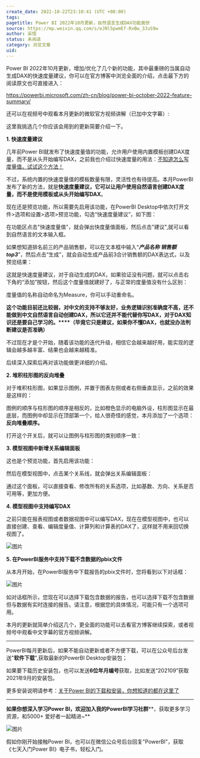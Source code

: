 ```yaml
---
create_date: 2022-10-22T23:10:41 (UTC +08:00)
tags: 
pagetitle: Power BI 2022年10月更新，自然语言生成DAX功能面世
source: https://mp.weixin.qq.com/s/eJNl5pwmEf-RxBw_3JuS9w
author: 采悟
status: 未阅读 
category: 浏览文章 
uid: 
---
```


Power BI 2022年10月更新，增加/优化了几个新的功能，其中最重磅的当属自动生成DAX的快速度量建议，你可以在官方博客中浏览全面的介绍，点击最下方的阅读原文也可直接进入：

https://powerbi.microsoft.com/zh-cn/blog/power-bi-october-2022-feature-summary/

还可以在视频号中观看本月更新的微软官方视频讲解（已加中文字幕）:

这里我挑选几个你应该会用到的更新简要介绍一下。

**1\. 快速度量建议**

几年前Power BI就发布了快速度量值的功能，允许用户使用内置模板创建DAX度量，而不是从头开始编写DAX，之前我也介绍过快速度量的用法：[不知道怎么写度量值，试试这个方法！](http://mp.weixin.qq.com/s?__biz=MzA4MzQwMjY4MA==&mid=2484067688&idx=1&sn=7c6e715e449557e1a082e22889cc7351&chksm=8e0c77bfb97bfea9f11f37dd7d02ad042a5313b882b4efb833d31a5117a83188310240c7014b&scene=21#wechat_redirect)

不过，系统内置的快速度量值的模板数量有限，灵活性也有待提高。本月PowerBI发布了新的方法，就是**快速度量建议，它可以让用户使用自然语言创建DAX度量，而不是使用模板或从头开始编写DAX**。

现在还是预览功能，所以需要先启用该功能，在PowerBI Desktop中依次打开文件>选项和设置>选项>预览功能，勾选“快速度量建议”，如下图：  

在功能区点击"快速度量值"，就会弹出快度量值面板，然后点击"建议",就可以看到自然语言的文本输入框。

如果想知道排名前三的产品销售额，可以在文本框中输入“_**产品名称 销售额 top3**_”，然后点击“生成”，就会自动生成产品前3合计销售额的DAX表达式，以及预览结果：

这就是快速度量建议，对于自动生成的DAX，如果验证没有问题，就可以点击右下角的“添加”按钮，然后这个度量值就建好了，与正常的度量值没有什么区别：

度量值的名称自动命名为Measure，你可以手动重命名。

**这个功能目前还比较弱，对中文的支持不够友好，业务逻辑识别准确度不高，还不能做到中文自然语言自动创建DAX，所以它还并不能代替你写DAX，对于DAX知识还是要自己学习的。****（毕竟它只是建议，如果你不懂DAX，也就没办法判断建议是否准确）**  

不过现在才是个开始，随着该功能的迭代升级，相信它会越来越好用，能实现的逻辑会越多越丰富、结果也会越来越精准。

后续深入探索后再对该功能做更详细的介绍。  

**2\. 堆积柱形图的反向堆叠**

对于堆积柱形图，如果显示图例，并置于图表左侧或者右侧垂直显示，之前的效果是这样的：

图例的顺序与柱形图的顺序是相反的，比如橙色显示的电脑外设，柱形图显示在最底层，而图例中却显示在顶部第一个，给人很奇怪的感觉，本月添加了一个选项：**反向堆叠顺序。**

打开这个开关后，就可以让图例与柱形图的类别顺序一致：

**3\. 模型视图中新增关系编辑面板**

这也是个预览功能，首先启用该功能：  

然后在模型视图中，点击某个关系线，就会弹出关系编辑面板：  

通过这个面板，可以直接查看、修改所有的关系选项，比如基数、方向、关系是否可用等，更加方便。

**4\. 模型视图中支持编写DAX**

之前只能在报表视图或者数据视图中可以编写DAX，现在在模型视图中，也可以直接创建、查看、编辑度量值、计算列和计算表的DAX了，这样就不用来回切换视图了。

![图片](https://mmbiz.qpic.cn/mmbiz_png/aHEbZtANQJO9wKMTHqHAEPtqTyaAfAyGq6fwTdDk9Ogc2TrAhiaDKsOkf2egia15fPA37v966KMaVylicpuQbwfCg/640?wx_fmt=png&wxfrom=5&wx_lazy=1&wx_co=1)

**5\. 在PowerBI服务中支持下载不含数据的pbix文件**  

从本月开始，在PowerBI服务中下载报告的pbix文件时，您将看到以下对话框：

![图片](https://mmbiz.qpic.cn/mmbiz_png/aHEbZtANQJO9wKMTHqHAEPtqTyaAfAyGuuYICY0lgRLAqcPGrIwk9NlHYib2gxrDmOJ8KD331E6mJoozteESV6Q/640?wx_fmt=png&wxfrom=5&wx_lazy=1&wx_co=1)

如对话框所示，您现在可以选择下载包含数据的报告，也可以选择下载不包含数据但与数据有实时连接的报告。请注意，根据您的具体情况，可能只有一个选项可用。

本月的更新就简单介绍这几个，更全面的功能可以去看官方博客继续探索，或者视频号中观看中文字幕的官方视频讲解。

___

PowerBI每月更新后，如果不能自动更新或者不方便下载，可以在公众号后台发送"**软件下载**",获取最新的PowerBI Desktop安装包；

如果要下载历史安装包，也可以发送**6位年月编号**获取，比如发送“202109”获取2021年9月的安装包。

更多安装说明请参考：[关于Power BI的下载和安装，你想知道的都在这里了](http://mp.weixin.qq.com/s?__biz=MzA4MzQwMjY4MA==&mid=2484078648&idx=1&sn=7e53496bd78498ed962696055a500474&chksm=8e13a2efb9642bf98bb73de730c5141d61eb2dfd22e1781c2603745137302ea56ba2ae4dd6ba&scene=21#wechat_redirect)

___

**如果你想深入学习Power BI，欢迎加入我的PowerBI学习社群****，获取更多学习资源，和5000+ 爱好者一起精进~**

![图片](https://mmbiz.qpic.cn/mmbiz_png/aHEbZtANQJMstwXX5zrKianmFXzyqbIVgh7byfo3V8JJPmhqicywbtYkM0j2ibngnT5XBZ2AwKvGZiby9ngoKfLvzg/640?wx_fmt=png&wxfrom=5&wx_lazy=1&wx_co=1)

假如你刚开始接触Power BI，也可以在微信公众号后台回复"PowerBI"，获取《七天入门Power BI》电子书，轻松入门。
